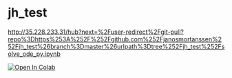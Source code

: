 # jh_test
http://35.228.233.31/hub?next=%2Fuser-redirect%2Fgit-pull?repo%3Dhttps%253A%252F%252Fgithub.com%252Fjanosmortanssen%252Fjh_test%26branch%3Dmaster%26urlpath%3Dtree%252Fjh_test%252Fsolve_ode_py.ipynb

[![Open In Colab](https://colab.research.google.com/assets/colab-badge.svg)](https://colab.research.google.com/github/googlecolab/colabtools/blob/master/notebooks/colab-github-demo.ipynb)
